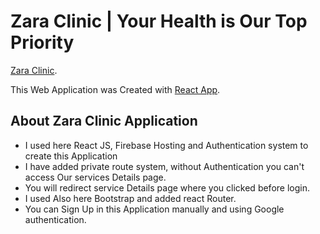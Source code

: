 # Zara Clinic | Your Health is Our Top Priority

[Zara Clinic](https://zara-clinic.web.app/).

This Web Application was Created with [React App](https://zara-clinic.web.app/).

## About Zara Clinic Application

- I used here React JS, Firebase Hosting and Authentication system to create this Application
- I have added private route system, without Authentication you can't access Our services Details page.
- You will redirect service Details page where you clicked before login.
- I used Also here Bootstrap and added react Router.
- You can Sign Up in this Application manually and using Google authentication.

